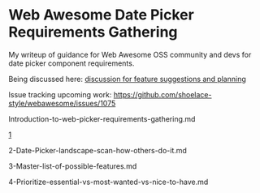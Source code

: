 # Web Awesome Date Picker Requirements Gathering

My writeup of guidance for Web Awesome OSS community and devs for date picker component requirements.

Being discussed here: [discussion for feature suggestions and planning](https://github.com/shoelace-style/webawesome/discussions/935)

Issue tracking upcoming work: https://github.com/shoelace-style/webawesome/issues/1075

Introduction-to-web-picker-requirements-gathering.md

[1](1-What-to-gather-before-writing-requirements.md)

2-Date-Picker-landscape-scan-how-others-do-it.md

3-Master-list-of-possible-features.md

4-Prioritize-essential-vs-most-wanted-vs-nice-to-have.md
